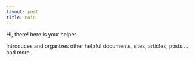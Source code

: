 ```yaml
---
layout: post
title: Main
---
```


<div class="message">
  Hi, there! here is your helper.
</div>

Introduces and organizes other helpful documents, sites, articles, posts ... and more.